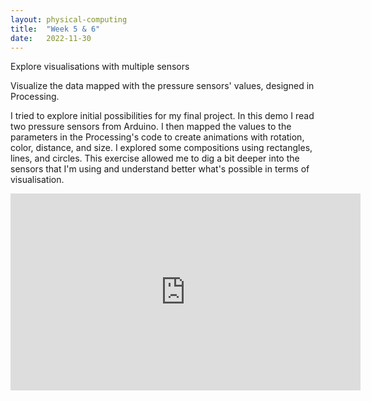 ```yaml
---
layout: physical-computing
title:  "Week 5 & 6"
date:   2022-11-30
---
```


<div id="content-container">
 <div class="col w-45">
    <div class="text-wrapper">
      <p class="bold">Explore visualisations with multiple sensors</p>
      <p>Visualize the data mapped with the pressure sensors' values, designed in Processing.
      </p>
      <p>I tried to explore initial possibilities for my final project. In this demo I read two pressure sensors from Arduino. I then mapped the values to the parameters in the Processing's code to create animations with rotation, color, distance, and size. I explored some compositions using rectangles, lines, and circles. This exercise allowed me to dig a bit deeper into the sensors that I'm using and understand better what's possible in terms of visualisation.</p>
    </div>
 </div>

<div class="col w-45">
    <div class="img-wrapper">
    <iframe width="560" height="315" src="https://www.youtube.com/embed/o16jvIs89LU" title="YouTube video player" frameborder="0" allow="accelerometer; autoplay; clipboard-write; encrypted-media; gyroscope; picture-in-picture" allowfullscreen></iframe>
    </div>
</div>
</div>